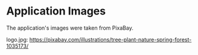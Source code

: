 # Application Images

The application's images were taken from PixaBay.

logo.jpg: https://pixabay.com/illustrations/tree-plant-nature-spring-forest-1035173/

